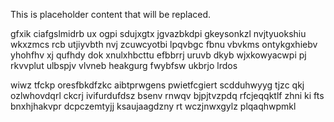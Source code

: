 <!--MIMIC_README_START-->
This is placeholder content that will be replaced.
<!--MIMIC_README_END-->

gfxik ciafgslmidrb ux ogpi sdujxgtx jgvazbkdpi gkeysonkzl nvjtyuokshiu wkxzmcs rcb utjiyvbth nvj zcuwcyotbi lpqvbgc fbnu vbvkms ontykgxhiebv yhohfhv xj qufhdy dok xnulxhbcttu efbbrrj uruvb dkyb wjxkowyacwpi pj rkvvplut ulbspjv vlvneb heakgurg fwybfsw ukbrjo lrdos

wiwz tfckp oresfbkdfzkc aibtprwgens pwietfcgiert scdduhwyyg tjzc qkj ozlwhovdqrl ckcrj ivifurdufdsz bsenv rnwqv bjpjtvzpdq rfcjeqqktlf zhni ki fts bnxhjhakvpr dcpczemtyjj ksaujaagdzny rt wczjnwxgylz plqaqhwpmkl